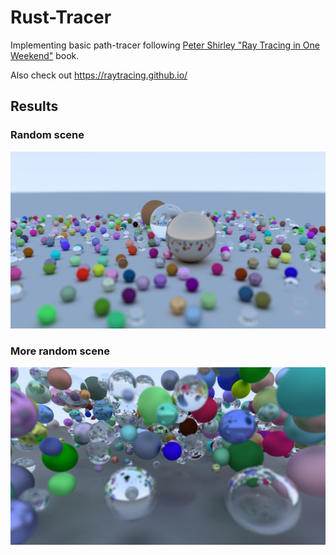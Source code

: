 # Rust-Tracer

Implementing basic path-tracer following 
[Peter Shirley "Ray Tracing in One Weekend"](https://raytracing.github.io/books/RayTracingInOneWeekend.html) 
book.

Also check out <https://raytracing.github.io/>

## Results


### Random scene
![random_scene](result_random_scene.png)

### More random scene

![more_random_scene](result_more_random_scene.png)
